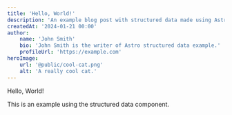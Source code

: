 ```yaml
---
title: 'Hello, World!'
description: 'An example blog post with structured data made using Astro!'
createdAt: '2024-01-21 00:00'
author:
    name: 'John Smith'
    bio: 'John Smith is the writer of Astro structured data example.'
    profileUrl: 'https://example.com'
heroImage:
    url: '@public/cool-cat.png'
    alt: 'A really cool cat.'
---
```


Hello, World!

This is an example using the structured data component.
